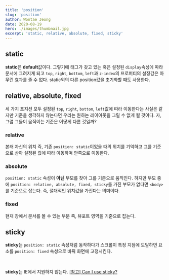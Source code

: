 ```yaml
---
title: 'position'
slug: 'position'
author: Wontae Jeong
date: 2020-08-19
hero: ./images/thumbnail.jpg
excerpt: 'static, relative, absolute, fixed, sticky'
---
```


## static

**static**은 **default**값이다.
그렇기에 태그가 갖고 있는 혹은 설정된 `display`속성에 따라 문서에 그려지게 되고 `top`, `right`, `bottom`, `left`과 `z-index`의 프로퍼티의 설정값은 아무런 효과를 줄 수 없다.
static외의 다른 position값을 초기화할 때도 사용한다.

## relative, absolute, fixed

세 가지 포지션 모두 설정된 `top`, `right`, `bottom`, `left`값에 따라 이동한다는 사실은 같지만 기준을 생각하지 않는다면 우리는 원하는 레이아웃을 그릴 수 없게 될 것이다.
자, 그럼 그들이 움직이는 기준은 어떻게 다른 것일까?

### relative

본래 자신의 위치 즉, 기존 `position: static`이었을 때의 위치를 기억하고 그를 기준으로 삼아 설정된 값에 따라 이동하며 안쪽으로 이동한다.

### absolute

`position: static` 속성이 **아닌** 부모를 찾아 그를 기준으로 움직인다.
하지만 부모 중에 `position: relative, absolute, fixed, sticky`를 가진 부모가 없다면 `<body>`를 기준으로 잡는다.
즉, 절대적인 위치값을 가진다는 의미이다.

### fixed

현재 창에서 문서를 볼 수 있는 부분 즉, 뷰포트 영역을 기준으로 잡는다.

## sticky

**sticky**는 `position: static` 속성처럼 동작하다가 스크롤이 특정 지점에 도달하면 요소를 `position: fixed` 속성으로 바꿔 화면에 고정시킨다.

<p className="box">
<br />

**sticky**는 IE에서 지원하지 않는다.
[[참고] Can I use sticky? ](https://caniuse.com/#search=sticky)</p>
